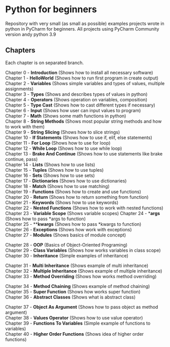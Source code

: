 # Python for beginners
Repository with very small (as small as possible) examples projects wrote in python in PyCharm for beginners.
All projects using PyCharm Community version andy python 3.9

## Chapters
Each chapter is on separated branch.

Chapter 0 - **Introduction** (Shows how to install all necessary software)  
Chapter 1 - **HelloWorld** (Shows how to run first program in create output)  
Chapter 2 - **Variables** (Shows simple variables and types of values, multiple assignments)  
Chapter 3 - **Types** (Shows and describes types of values in python)  
Chapter 4 - **Operators** (Shows operation on variables, composition)  
Chapter 5 - **Type Cast** (Shows how to cast different types if necessary)  
Chapter 6 - **Input** (Shows how user can input values to program)  
Chapter 7 - **Math** (Shows some math functions in python)  
Chapter 8 - **String Methods** (Shows most popular string methods and how to work with them)  
Chapter 9 - **String Slicing** (Shows how to slice strings)  
Chapter 10 - **If Statements** (Shows how to use if, elif, else statements)  
Chapter 11 - **For Loop** (Shows how to use for loop)  
Chapter 12 - **While Loop** (Shows how to use while loop)  
Chapter 13 - **Brake And Continue** (Shows how to use statements like brake continue, pass)  
Chapter 14 - **Lists** (Shows how to use lists)  
Chapter 15 - **Tuples** (Shows how to use tuples)  
Chapter 16 - **Sets** (Shows how to use sets)  
Chapter 17 - **Dictionaries** (Shows how to use dictionaries)  
Chapter 18 - **Match** (Shows how to use matching)  
Chapter 19 - **Functions** (Shows how to create and use functions)  
Chapter 20 - **Return** (Shows how to return something from function)  
Chapter 21 - **Keywords** (Shows how to use keywords)  
Chapter 22 - **Nested Functions** (Shows how to work with nested functions)  
Chapter 23 - **Variable Scope** (Shows variable scopes)
Chapter 24 - ***args** (Shows how to pass *args to function)  
Chapter 25 - ****kwargs** (Shows how to pass *kwargs to function)  
Chapter 26 - **Exceptions** (Shows how work with exceptions)  
Chapter 27 - **Modules** (Shows basics of module concept)  

Chapter 28 - **OOP** (Basics of Object-Oriented Programing)  
Chapter 29 - **Class Variables** (Shows how works variables in class scope)  
Chapter 30 - **Inheritance** (Simple examples of inheritance)  

Chapter 31 - **Multi Inheritance** (Shows example of multi inheritance)  
Chapter 32 - **Multiple Inheritance** (Shows example of multiple inheritance)  
Chapter 33 - **Method Overriding** (Shows how works method overriding)  

Chapter 34 - **Method Chaining** (Shows example of method chaining)  
Chapter 35 - **Super Function** (Shows how works super function)  
Chapter 36 - **Abstract Classes** (Shows what is abstract class)  

Chapter 37 - **Object As Argument** (Shows how to pass object as method argument)  
Chapter 38 - **Values Operator** (Shows how  to use value operator)  
Chapter 39 - **Functions To Variables** (Simple example of functions to variables)  
Chapter 40 - **Higher Order Functions** (Shows idea of higher order functions)  
